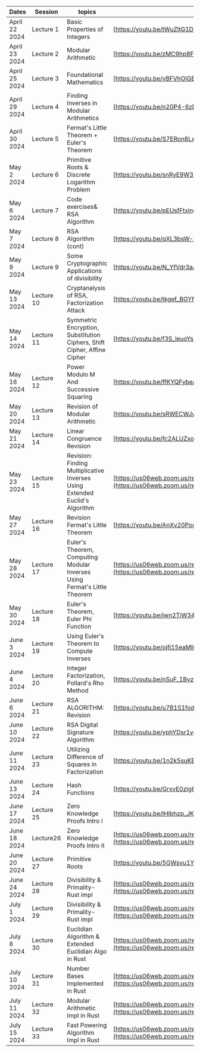 |Dates|Session|topics|Recording Link|
|---|---|---|---|
|April 22 2024|Lecture 1|Basic Properties of Integers	|[https://youtu.be/tWuZltG1De8?si=O2wbMcbdcmBoDaB5](https://youtu.be/tWuZltG1De8?si=O2wbMcbdcmBoDaB5)|
|April 23 2024|Lecture 2|Modular Arithmetic	|[https://youtu.be/zMC9hp8FPnU?si=EGCFJmbWScizQVNt](https://youtu.be/zMC9hp8FPnU?si=EGCFJmbWScizQVNt)|
|April 25 2024|Lecture 3|	Foundational Mathematics |[https://youtu.be/yBFVhOIGE68?si=U1wHbFpcgQaj5Mc7)|
|April 29 2024|Lecture 4|Finding Inverses in Modular Arithmetics	|[https://youtu.be/n20P4-6zDQo?si=gj93d0MEfDsSlgqL](https://youtu.be/n20P4-6zDQo?si=gj93d0MEfDsSlgqL)|
|April 30 2024|Lecture 5|Fermat's Little Theorem + Euler's Theorem	|[https://youtu.be/S7ERon8Lxd8?si=P4ODedk7wBP7pmAU](https://youtu.be/S7ERon8Lxd8?si=P4ODedk7wBP7pmAU)|
|May 2 2024|Lecture 6|Primitive Roots & Discrete Logarithm Problem	|[https://youtu.be/snRyE9W3Ecw?si=jvgb3KLeaaZnKHLL)|
|May 6 2024|Lecture 7|Code exercises& RSA Algorithm	|[https://youtu.be/pEUsfFtxing?si=t7nIUYoLyirUpnya)|
|May 7 2024|Lecture 8|RSA Algorithm (cont)	|[https://youtu.be/qXL3bsW-ECI?si=iNN_v6VAkoA2I546)|
|May 9 2024|Lecture 9|Some Cryptographic Applications of divisibility	|[https://youtu.be/N_YfVdr3aAw?si=j25bsd6F2JoUEGJy)|
|May 13 2024|Lecture 10|Cryptanalysis of RSA, Factorization Attack	|[https://youtu.be/tkgef_BGYf4?si=6uwD_R4SdnYaoQRc)|
|May 14 2024|Lecture 11|Symmetric Encryption, Substitution Ciphers, Shift Cipher, Affine Cipher	|[https://youtu.be/f3S_leuoYso?si=P9QpKoUeDAMxB6Jb)|
|May 16 2024|Lecture 12|Power Modulo M And Successive Squaring	|[https://youtu.be/ffKYQFybea0?si=TjPTpyGkvhSy1Or8)|
|May 20 2024|Lecture 13|Revision of Modular Arithmetic	|[https://youtu.be/sRWECWJwIAw?si=nhXg7-gydFnBKeFO)|
|May 21 2024|Lecture 14|Linear Congruence Revision	|[https://youtu.be/fc2ALUZxoGc?si=zRv29KDTwtfiOKZc)|
|May 23 2024|Lecture 15|Revision: Finding Multiplicative Inverses Using Extended Euclid's Algorithm	|[https://us06web.zoom.us/rec/share/FhW_254IXO1TPl8S0QTPvOTYmvdwMEnB8LRz78abaRb76XWMJVZJFMYzhQaXpZbZ.tAVF21PGvpSShV5w](https://us06web.zoom.us/rec/share/FhW_254IXO1TPl8S0QTPvOTYmvdwMEnB8LRz78abaRb76XWMJVZJFMYzhQaXpZbZ.tAVF21PGvpSShV5w)|
|May 27 2024|Lecture 16|Revision Fermat's Little Theorem 	|[https://youtu.be/AnXv20Pooeo?si=QkLQp76LNleNgdx7)|
|May 28 2024|Lecture 17|Euler's Theorem, Computing Modular Inverses Using Fermat's Little Theorem	|[https://us06web.zoom.us/rec/share/vjFmUw9isEqfeXmq4ofkMgkyCSOAtg16sOy5wxDykgF6lFw581TAaS_Jtgc67hN6.aizhNfgWth8hy-Kt](https://us06web.zoom.us/rec/share/vjFmUw9isEqfeXmq4ofkMgkyCSOAtg16sOy5wxDykgF6lFw581TAaS_Jtgc67hN6.aizhNfgWth8hy-Kt)|
|May 30 2024|Lecture 18|Euler's Theorem, Euler Phi Function	|[https://youtu.be/jwn2TiW34_o?si=nW2euzaq975txsLz)|
|June 3 2024|Lecture 19|Using Euler's Theorem to Compute Inverses	|[https://youtu.be/ojfi15eaMlk?si=OMcAiRem0mFoSEKD)|
|June 4 2024|Lecture 20|Integer Factorization, Pollard's Rho Method	|[https://youtu.be/nSuF_1BvzKY?si=nb7PltPhgboMSbE-)|
|June 6 2024|Lecture 21|RSA ALGORITHM: Revision	|[https://youtu.be/u7B1S1fodls?si=zJsVdr2rbp2CTGsm)|
|June 10 2024|Lecture 22|RSA Digital Signature Algorithm	|[https://youtu.be/yphYDsr1yqI?si=adRMQHxSfUz0MyOE)|
|June 11 2024|Lecture 23|Utilizing Difference of Squares in Factorization	|[https://youtu.be/1n2k5suKBpw?si=ZmkI7QgKtJ6KPNzp)|
|June 13 2024|Lecture 24|Hash Functions	|[https://youtu.be/GrxvE0zlg6k?si=BdxXxp0Ft8i9GRaP)|
|June 17 2024|Lecture 25|Zero Knowledge Proofs Intro I	|[https://youtu.be/lHIbhzp_JKc?si=ttAEJwNC1XWY0dlB)|
|June 18 2024|Lecture26|Zero Knowledge Proofs Intro  II|[https://us06web.zoom.us/rec/share/0YsaTFgwnWYHWd_6nKB8evmZZT6nakN-kTZ0Sb6nVo-snaduGqDnszodnw0UNEWp.NXFy8mUIT9Nv0zkG](https://us06web.zoom.us/rec/share/0YsaTFgwnWYHWd_6nKB8evmZZT6nakN-kTZ0Sb6nVo-snaduGqDnszodnw0UNEWp.NXFy8mUIT9Nv0zkG)|
|June 20 2024|Lecture 27|Primitive Roots	|[https://youtu.be/5GWsvu1Yxz8?si=KbSkq2uOfvyj1SRe)|
|June 24 2024|Lecture 28|Divisibility & Primality- Rust impl	|[https://us06web.zoom.us/rec/share/Wpc_lXcoPQjnOSwRWSKCmvBfBP3zVKCKw6MuaJZEh63tUh6_4x94BoOOa2aE5LR4.TgSMuM394zNT5pXx](https://us06web.zoom.us/rec/share/Wpc_lXcoPQjnOSwRWSKCmvBfBP3zVKCKw6MuaJZEh63tUh6_4x94BoOOa2aE5LR4.TgSMuM394zNT5pXx)|
|July 1 2024|Lecture 29|Divisibility & Primality- Rust impl	|[https://us06web.zoom.us/rec/share/kWQHT7GZaAdb5O3axZMdKNgmIyuiS7iLlQpCtm08xeL99qHzTmMM0uVxYKhrWXfT.r2Cd7XmapfGXF4Cz](https://us06web.zoom.us/rec/share/kWQHT7GZaAdb5O3axZMdKNgmIyuiS7iLlQpCtm08xeL99qHzTmMM0uVxYKhrWXfT.r2Cd7XmapfGXF4Cz)|
|July 8 2024|Lecture 30|Euclidian Algorithm & Extended Euclidian Algo in Rust	|[https://us06web.zoom.us/rec/share/-iB2jiSkrjEJfqJqb-bPCHDveo9icYmPAMf6SxheH8tZzi3dkJkpji2XhlclBTKU.qmLIEa7dzUv868am](https://us06web.zoom.us/rec/share/-iB2jiSkrjEJfqJqb-bPCHDveo9icYmPAMf6SxheH8tZzi3dkJkpji2XhlclBTKU.qmLIEa7dzUv868am)|
|July 10 2024|Lecture 31|Number Bases Implemented in Rust	|[https://us06web.zoom.us/rec/share/Sek7k5nBzi3zxd5g_Tr6V7ycC9gKKt-vf0c7numyzHHxBhwV8ZZzC05GlPa-tYw4.BT8DkqrjFsHHviIv](https://us06web.zoom.us/rec/share/Sek7k5nBzi3zxd5g_Tr6V7ycC9gKKt-vf0c7numyzHHxBhwV8ZZzC05GlPa-tYw4.BT8DkqrjFsHHviIv)|
|July 11 2024|Lecture 32|Modular Arithmetic Impl in Rust	|[https://us06web.zoom.us/rec/share/mrO8RXaLPPGzMBIVAlGRz_HJzGYpERin8aURgFT0FOEZ_SsQUD5HmS4WAi7UiZ03.XvTAE4cPHsbKulyx](https://us06web.zoom.us/rec/share/mrO8RXaLPPGzMBIVAlGRz_HJzGYpERin8aURgFT0FOEZ_SsQUD5HmS4WAi7UiZ03.XvTAE4cPHsbKulyx)|
|July 15 2024|Lecture 33|      Fast Powering Algorithm Impl in Rust	|[https://us06web.zoom.us/rec/share/AnsUt4E6Mc7--1gQnFuYsz02zzkpOtdhwHXu0RHLNR7W0dwogsjZApVWG1sCA8om.U0aom8DtkRxBucic](https://us06web.zoom.us/rec/share/AnsUt4E6Mc7--1gQnFuYsz02zzkpOtdhwHXu0RHLNR7W0dwogsjZApVWG1sCA8om.U0aom8DtkRxBucic)|
